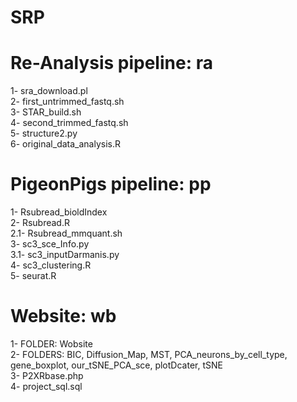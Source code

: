 # SRP


# Re-Analysis pipeline: ra
1- sra_download.pl \
2- first_untrimmed_fastq.sh \
3- STAR_build.sh \
4- second_trimmed_fastq.sh \
5- structure2.py\
6- original_data_analysis.R

# PigeonPigs pipeline: pp 
1- Rsubread_bioldIndex \
2- Rsubread.R \
2.1- Rsubread_mmquant.sh  
3- sc3_sce_Info.py \
3.1- sc3_inputDarmanis.py \
4- sc3_clustering.R \
5- seurat.R

# Website: wb
1- FOLDER: Wobsite \
2- FOLDERS: BIC, Diffusion_Map, MST, PCA_neurons_by_cell_type, gene_boxplot, our_tSNE_PCA_sce, plotDcater, tSNE \
3- P2XRbase.php \
4- project_sql.sql 


